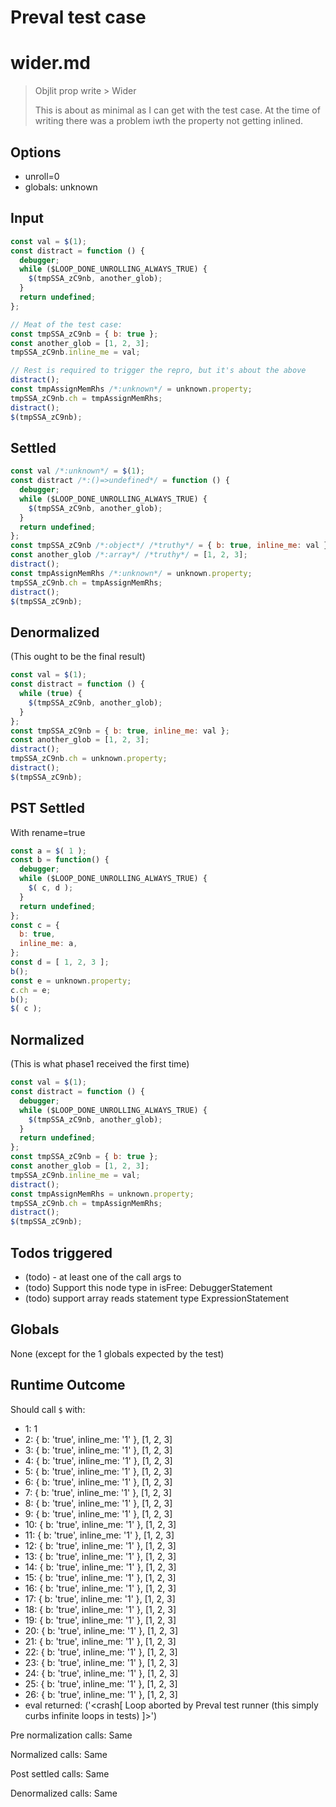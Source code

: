 # Preval test case

# wider.md

> Objlit prop write > Wider
>
> This is about as minimal as I can get with the test case.
> At the time of writing there was a problem iwth the property not getting inlined.

## Options

- unroll=0
- globals: unknown

## Input

`````js filename=intro
const val = $(1);
const distract = function () {
  debugger;
  while ($LOOP_DONE_UNROLLING_ALWAYS_TRUE) {
    $(tmpSSA_zC9nb, another_glob);
  }
  return undefined;
};

// Meat of the test case:
const tmpSSA_zC9nb = { b: true };
const another_glob = [1, 2, 3];
tmpSSA_zC9nb.inline_me = val;

// Rest is required to trigger the repro, but it's about the above
distract();
const tmpAssignMemRhs /*:unknown*/ = unknown.property;
tmpSSA_zC9nb.ch = tmpAssignMemRhs;
distract();
$(tmpSSA_zC9nb);
`````


## Settled


`````js filename=intro
const val /*:unknown*/ = $(1);
const distract /*:()=>undefined*/ = function () {
  debugger;
  while ($LOOP_DONE_UNROLLING_ALWAYS_TRUE) {
    $(tmpSSA_zC9nb, another_glob);
  }
  return undefined;
};
const tmpSSA_zC9nb /*:object*/ /*truthy*/ = { b: true, inline_me: val };
const another_glob /*:array*/ /*truthy*/ = [1, 2, 3];
distract();
const tmpAssignMemRhs /*:unknown*/ = unknown.property;
tmpSSA_zC9nb.ch = tmpAssignMemRhs;
distract();
$(tmpSSA_zC9nb);
`````


## Denormalized
(This ought to be the final result)

`````js filename=intro
const val = $(1);
const distract = function () {
  while (true) {
    $(tmpSSA_zC9nb, another_glob);
  }
};
const tmpSSA_zC9nb = { b: true, inline_me: val };
const another_glob = [1, 2, 3];
distract();
tmpSSA_zC9nb.ch = unknown.property;
distract();
$(tmpSSA_zC9nb);
`````


## PST Settled
With rename=true

`````js filename=intro
const a = $( 1 );
const b = function() {
  debugger;
  while ($LOOP_DONE_UNROLLING_ALWAYS_TRUE) {
    $( c, d );
  }
  return undefined;
};
const c = {
  b: true,
  inline_me: a,
};
const d = [ 1, 2, 3 ];
b();
const e = unknown.property;
c.ch = e;
b();
$( c );
`````


## Normalized
(This is what phase1 received the first time)

`````js filename=intro
const val = $(1);
const distract = function () {
  debugger;
  while ($LOOP_DONE_UNROLLING_ALWAYS_TRUE) {
    $(tmpSSA_zC9nb, another_glob);
  }
  return undefined;
};
const tmpSSA_zC9nb = { b: true };
const another_glob = [1, 2, 3];
tmpSSA_zC9nb.inline_me = val;
distract();
const tmpAssignMemRhs = unknown.property;
tmpSSA_zC9nb.ch = tmpAssignMemRhs;
distract();
$(tmpSSA_zC9nb);
`````


## Todos triggered


- (todo) - at least one of the call args to
- (todo) Support this node type in isFree: DebuggerStatement
- (todo) support array reads statement type ExpressionStatement


## Globals


None (except for the 1 globals expected by the test)


## Runtime Outcome


Should call `$` with:
 - 1: 1
 - 2: { b: 'true', inline_me: '1' }, [1, 2, 3]
 - 3: { b: 'true', inline_me: '1' }, [1, 2, 3]
 - 4: { b: 'true', inline_me: '1' }, [1, 2, 3]
 - 5: { b: 'true', inline_me: '1' }, [1, 2, 3]
 - 6: { b: 'true', inline_me: '1' }, [1, 2, 3]
 - 7: { b: 'true', inline_me: '1' }, [1, 2, 3]
 - 8: { b: 'true', inline_me: '1' }, [1, 2, 3]
 - 9: { b: 'true', inline_me: '1' }, [1, 2, 3]
 - 10: { b: 'true', inline_me: '1' }, [1, 2, 3]
 - 11: { b: 'true', inline_me: '1' }, [1, 2, 3]
 - 12: { b: 'true', inline_me: '1' }, [1, 2, 3]
 - 13: { b: 'true', inline_me: '1' }, [1, 2, 3]
 - 14: { b: 'true', inline_me: '1' }, [1, 2, 3]
 - 15: { b: 'true', inline_me: '1' }, [1, 2, 3]
 - 16: { b: 'true', inline_me: '1' }, [1, 2, 3]
 - 17: { b: 'true', inline_me: '1' }, [1, 2, 3]
 - 18: { b: 'true', inline_me: '1' }, [1, 2, 3]
 - 19: { b: 'true', inline_me: '1' }, [1, 2, 3]
 - 20: { b: 'true', inline_me: '1' }, [1, 2, 3]
 - 21: { b: 'true', inline_me: '1' }, [1, 2, 3]
 - 22: { b: 'true', inline_me: '1' }, [1, 2, 3]
 - 23: { b: 'true', inline_me: '1' }, [1, 2, 3]
 - 24: { b: 'true', inline_me: '1' }, [1, 2, 3]
 - 25: { b: 'true', inline_me: '1' }, [1, 2, 3]
 - 26: { b: 'true', inline_me: '1' }, [1, 2, 3]
 - eval returned: ('<crash[ Loop aborted by Preval test runner (this simply curbs infinite loops in tests) ]>')

Pre normalization calls: Same

Normalized calls: Same

Post settled calls: Same

Denormalized calls: Same
